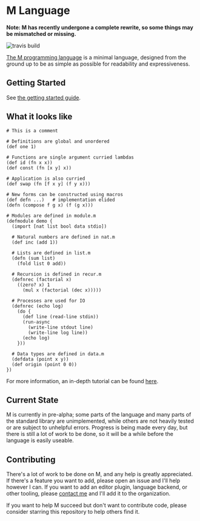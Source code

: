 M Language
==========

**Note: M has recently undergone a complete rewrite, so some things may be
mismatched or missing.**

![travis build](https://travis-ci.com/m-language/m-language.svg?branch=master)

[The M programming language](https://m-language.github.io/) is a minimal 
language, designed from the ground up to be as simple as possible for
readability and expressiveness. 

Getting Started
---------------

See [the getting started guide](https://m-language.readthedocs.io/en/latest/tutorial/starting.html).

What it looks like
------------------

```
# This is a comment

# Definitions are global and unordered
(def one 1)

# Functions are single argument curried lambdas
(def id (fn x x))
(def const (fn [x y] x))

# Application is also curried
(def swap (fn [f x y] (f y x)))

# New forms can be constructed using macros
(def defn ...)   # implementation elided
(defn (compose f g x) (f (g x)))

# Modules are defined in module.m
(defmodule demo {
  (import [nat list bool data stdio])

  # Natural numbers are defined in nat.m
  (def inc (add 1))

  # Lists are defined in list.m
  (defn (sum list)
    (fold list 0 add))

  # Recursion is defined in recur.m
  (defnrec (factorial x)
    ((zero? x) 1
      (mul x (factorial (dec x)))))

  # Processes are used for IO
  (defnrec (echo log)
    (do {
      (def line (read-line stdin))
      (run-async 
        (write-line stdout line)
        (write-line log line))
      (echo log)
    }))

  # Data types are defined in data.m
  (defdata (point x y))
  (def origin (point 0 0))
})
```

For more information, an in-depth tutorial can be found
[here](https://m-language.readthedocs.io/en/latest/tutorial/index.html).

Current State
-------------

M is currently in pre-alpha; some parts of the language and many parts of the
standard library are unimplemented, while others are not heavily tested or are
subject to unhelpful errors. Progress is being made every day, but there is
still a lot of work to be done, so it will be a while before the language is
easily useable.

Contributing
------------

There's a lot of work to be done on M, and any help is greatly appreciated. If
there's a feature you want to add, please open an issue and I'll help however I
can. If you want to add an editor plugin, language backend, or other tooling,
please [contact me](https://github.com/aedans) and I'll add it to the
organization.

If you want to help M succeed but don't want to contribute code, please consider
starring this repository to help others find it.
